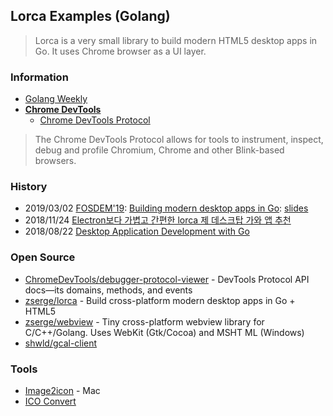 ## Lorca Examples (Golang)
> Lorca is a very small library to build modern HTML5 desktop apps in Go. It uses Chrome browser as a UI layer. 

### Information
- [Golang Weekly](https://golangweekly.com/)
- [**Chrome DevTools**](https://developers.google.com/web/tools/chrome-devtools/)
    - [Chrome DevTools Protocol](https://chromedevtools.github.io/devtools-protocol/)

> The Chrome DevTools Protocol allows for tools to instrument, inspect, debug and profile Chromium, Chrome and other Blink-based browsers.


### History
- 2019/03/02 [FOSDEM'19](https://fosdem.org/2019/): [Building modern desktop apps in Go](https://fosdem.org/2019/schedule/event/godesktopapps/): [slides](https://fosdem.org/2019/schedule/event/godesktopapps/attachments/slides/2994/export/events/attachments/godesktopapps/slides/2994/slides.pdf)
- 2018/11/24 [Electron보다 가볍고 간편한 lorca 제 데스크탑 가와 앱 추천](https://qiita.com/shwld/items/a0795586bc3b9e30a540)
- 2018/08/22 [Desktop Application Development with Go](http://www.cihanozhan.com/desktop-application-development-with-go/)


### Open Source
- [ChromeDevTools/debugger-protocol-viewer](https://github.com/ChromeDevTools/debugger-protocol-viewer) - DevTools Protocol API docs—its domains, methods, and events
- [zserge/lorca](https://github.com/zserge/lorca) - Build cross-platform modern desktop apps in Go + HTML5
- [zserge/webview](https://github.com/zserge/webview) - Tiny cross-platform webview library for C/C++/Golang. Uses WebKit (Gtk/Cocoa) and MSHT    ML (Windows)
- [shwld/gcal-client](https://github.com/shwld/gcal-client)


### Tools
- [Image2icon](http://www.img2icnsapp.com/) - Mac
- [ICO Convert](https://icoconvert.com/)
